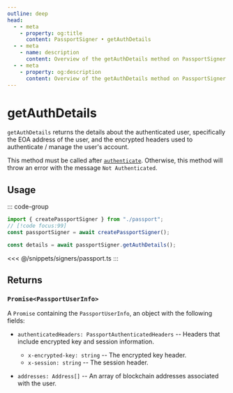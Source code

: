 ```yaml
---
outline: deep
head:
  - - meta
    - property: og:title
      content: PassportSigner • getAuthDetails
  - - meta
    - name: description
      content: Overview of the getAuthDetails method on PassportSigner
  - - meta
    - property: og:description
      content: Overview of the getAuthDetails method on PassportSigner
---
```


# getAuthDetails

`getAuthDetails` returns the details about the authenticated user, specifically the EOA address of the user, and the encrypted headers used to authenticate / manage the user's account.

This method must be called after [`authenticate`](/packages/aa-signers/passport/authenticate). Otherwise, this method will throw an error with the message `Not Authenticated`.

## Usage

::: code-group

```ts [example.ts]
import { createPassportSigner } from "./passport";
// [!code focus:99]
const passportSigner = await createPassportSigner();

const details = await passportSigner.getAuthDetails();
```

<<< @/snippets/signers/passport.ts
:::

## Returns

### `Promise<PassportUserInfo>`

A `Promise` containing the `PassportUserInfo`, an object with the following fields:

- `authenticatedHeaders: PassportAuthenticatedHeaders` -- Headers that include encrypted key and session information.

  - `x-encrypted-key: string` -- The encrypted key header.
  - `x-session: string` -- The session header.

- `addresses: Address[]` -- An array of blockchain addresses associated with the user.

